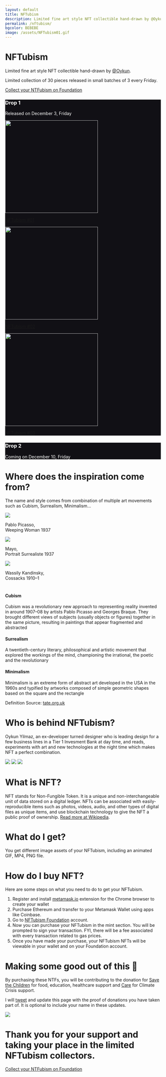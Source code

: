 ```yaml
---
layout: default
title: NFTubism
description: Limited fine art style NFT collectible hand-drawn by @Oykun
permalink: /nftubism/
bgcolor: BEBEBE
image: /assets/NFTubism01.gif
---
```

<div class="flex flex-wrap justify-between">
    <div class="w-40-l">
        <h1 class="slim title-large col-10">NFTubism</h1>
    </div>
    <div class="w-50-l mt6-l">
        <div class="post-content">
			<p class="text-large mb0 pb0">Limited fine art style NFT collectible hand-drawn by <a href="https://twitter.com/oykun" title="twitter/@oykun" target="_blank">@Oykun</a>.</p>
			<p class="text-large mb0 pb0">Limited collection of 30 pieces released in small batches of 3 every Friday.</p>
			<p class="pt4"><a href="https://foundation.app/@oykun" target="_blank" class="btn-dark">Collect your NTFubism on Foundation</a></p>
        </div>
    </div>  
</div>





<div class="pa5 mt6 mb4" style="background-color: #111015; color: #fff;">
	<h3 class="font-light">Drop 1</h3>
	<p class="font-light text-small text-grey">Released on December 3, Friday</p>
	<div class="flex flex-wrap justify-between text-small text-slim">
		<div class="">
			<a href="https://foundation.app/@oykun" target="_blank"><img src="/assets/NFTubism01.gif" width="300"></a>
			<p><a href="https://foundation.app/@oykun" target="_blank">NFTubism #01</a></p>
		</div>
		<div class="">
			<a href="https://foundation.app/@oykun" target="_blank"><img src="/assets/NFTubism02.gif" width="300"></a>
			<p><a href="https://foundation.app/@oykun" target="_blank">NFTubism #02</a></p>
		</div>
		<div class="">
			<a href="https://foundation.app/@oykun" target="_blank"><img src="/assets/NFTubism03.gif" width="300"></a>
			<p><a href="https://foundation.app/@oykun" target="_blank">NFTubism #03</a></p>
		</div>
	</div>
</div>

<div class="pa5 mb4" style="background-color: #111015; color: #fff;">
	<h3 class="font-light">Drop 2</h3>
	<p class="font-light text-small text-grey">Coming on December 10, Friday</p>
</div>






<div class="flex flex-wrap justify-between pt5">
    <div class="w-40-l">
        <h1 class="slim">Where does the inspiration come from?</h1>
    </div>
    <div class="w-50-l pt6-l">
        <div class="post-content">
			<p>The name and style comes from combination of multiple art movements such as Cubism, Surrealism, Minimalism...</p>
        </div>
    </div>  
</div>
<div class="flex flex-wrap justify-between pa3">
	<span>
		<img src="/assets/picasso.jpg">
		<p class="text-small">Pablo Picasso, <br />Weeping Woman 1937</p>
	</span>
	<span>
		<img src="/assets/mayo.jpg">
		<p class="text-small">Mayo, <br />Portrait Surrealiste 1937</p>
	</span>
	<span>
		<img src="/assets/cossacks.jpg">
		<p class="text-small">Wassily Kandinsky, <br />Cossacks 1910–1</p>
	</span>
</div>
<div class="flex flex-wrap justify-between">
    <div class="w-40-l mt4">
        <h1 class="col-10"></h1>
    </div>
    <div class="w-50-l pt3-l">
        <div class="post-content">
			<h4>Cubism</h4>
			<p>Cubism was a revolutionary new approach to representing reality invented in around 1907–08 by artists Pablo Picasso and Georges Braque. They brought different views of subjects (usually objects or figures) together in the same picture, resulting in paintings that appear fragmented and abstracted</p>
			<h4 class="pt5">Surrealism</h4>
			<p>A twentieth-century literary, philosophical and artistic movement that explored the workings of the mind, championing the irrational, the poetic and the revolutionary</p>
			<h4 class="pt5">Minimalism</h4>
			<p>Minimalism is an extreme form of abstract art developed in the USA in the 1960s and typified by artworks composed of simple geometric shapes based on the square and the rectangle</p>
			<p class="i">Definition Source: <a href="https://www.tate.org.uk/" target="_blank">tate.org.uk</a></p>
        </div>
    </div>  
</div>






<div class="flex flex-wrap justify-between pt6">
    <div class="w-40-l">
        <h1 class="slim col-10">Who is behind NFTubism?</h1>
    </div>
    <div class="w-50-l pt5-l">
        <div class="post-content">
			<p class="text-large mb0 pb0">Oykun Yilmaz, an ex-developer turned designer who is leading design for a few business lines in a Tier 1 Invesment Bank at day time, and reads, experiments with art and new technologies at the night time which makes NFT a perfect combination.</p>
        </div>
    </div>  
</div>
<div class="flex flex-wrap justify-between pt5-l">
	<img src="/assets/space1.jpeg" class="w-30-l">
	<img src="/assets/tate.jpeg" class="w-30-l">
	<img src="/assets/mag1.jpeg" class="w-30-l">
</div>





<div class="flex flex-wrap justify-between pt6">
    <div class="w-40-l">
        <h1 class="slim col-10">What is NFT?</h1>
    </div>
    <div class="w-50-l">
        <div class="post-content">
			<p class="text-large mb0 pb0">NFT stands for Non-Fungible Token. It is a unique and non-interchangeable unit of data stored on a digital ledger. NFTs can be associated with easily-reproducible items such as photos, videos, audio, and other types of digital files as unique items, and use blockchain technology to give the NFT a public proof of ownership. <a href="https://en.wikipedia.org/wiki/Non-fungible_token" target="_blank">Read more at Wikipedia</a>.</p>
        </div>
    </div>  
</div>





<div class="flex flex-wrap justify-between pt6">
    <div class="w-40-l">
        <h1 class="slim col-10">What do I get?</h1>
    </div>
    <div class="w-50-l mt4-l">
        <div class="post-content">
			<p class="text-large mb0 pb0">You get different image assets of your NFTubism, including an animated GIF, MP4, PNG file.</p>
        </div>
    </div>  
</div>






<div class="flex flex-wrap justify-between pt6">
    <div class="w-40-l">
        <h1 class="slim col-10">How do I buy NFT?</h1>
    </div>
    <div class="w-50-l mt5-l">
        <div class="post-content">
			<p class="text-large mb0 pb0">Here are some steps on what you need to do to get your NFTubism.</p>
			<ol>
				<li>Register and install <a href="https://metamask.io/" target="_blank">metamask.io</a> extension for the Chrome browser to create your wallet</li>
				<li>Purchase Ethereum and transfer to your Metamask Wallet using apps like Coinbase.</li>
				<li>Go to <a href="https://foundation.app/@oykun" target="_blank">NFTubism Foundation</a> account.</li> 
				<li>Now you can purchase your NFTubism in the mint section. You will be prompted to sign your transaction. FYI, there will be a fee associated with every transaction related to gas prices.</li>
				<li>Once you have made your purchase, your NFTubism NFTs will be viewable in your wallet and on your Foundation account.</li>
			</ol>
        </div>
    </div>  
</div>








<div class="flex flex-wrap justify-between pt6"> 
    <div class="w-40-l">
        <h1 class="slim col-10">Making some good out of this 🖤</h1>
    </div>
    <div class="w-50-l mt5-l">
        <div class="post-content">
			<p class="text-large mb0 pb0">By purchasing these NTFs, you will be contributing to the donation for <a href="https://www.savethechildren.org.uk/" target="_blank">Save the Children</a> for food, education, healthcare support and <a href="https://www.careinternational.org.uk/emergencies/climate-crisis" target="_blank">Care</a> for Climate Crisis support.</p>
			<p class="text-large mb0 pb0">I will <a href="https://twitter.com/oykun" title="twitter/@oykun" target="_blank">tweet</a> and update this page with the proof of donations you have taken part of. It is optional to include your name in these updates.</p>
        </div>
    </div>  
</div>

<div class="tc mt5">
	<img src="/assets/donate.png">
</div>





<div class="mt7 mb7 tc">
	<h1 class="slim page-title w-50-l center">Thank you for your support and taking your place in the limited NFTubism collectors.</h1>
    <p class="pt6"><a href="https://foundation.app/@oykun" target="_blank" class="btn-dark">Collect your NTFubism on Foundation</a></p>
</div>


